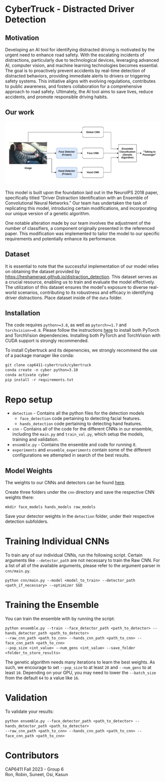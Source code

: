 
# CyberTruck - Distracted Driver Detection

## Motivation

Developing an AI tool for identifying distracted driving is motivated by the urgent need to enhance road safety. With the escalating incidents of distractions, particularly due to technological devices, leveraging advanced AI, computer vision, and machine learning technologies becomes essential. The goal is to proactively prevent accidents by real-time detection of distracted behaviors, providing immediate alerts to drivers or triggering safety systems. This initiative aligns with evolving regulations, contributes to public awareness, and fosters collaboration for a comprehensive approach to road safety. Ultimately, the AI tool aims to save lives, reduce accidents, and promote responsible driving habits.

## Our work

![Model Architecture](assets/model.png)

This model is built upon the foundation laid out in the NeuroIPS 2018 paper, specifically titled "Driver Distraction Identification with an Ensemble of Convolutional Neural Networks." Our team has undertaken the task of replicating this model, introducing certain modifications, and incorporating our unique version of a genetic algorithm.

One notable alteration made by our team involves the adjustment of the number of classifiers, a component originally presented in the referenced paper. This modification was implemented to tailor the model to our specific requirements and potentially enhance its performance.

## Dataset

It is essential to note that the successful implementation of our model relies on obtaining the dataset provided by https://heshameraqi.github.io/distraction_detection. This dataset serves as a crucial resource, enabling us to train and evaluate the model effectively. The utilization of this dataset ensures the model's exposure to diverse real-world scenarios, contributing to its robustness and efficacy in identifying driver distractions. Place dataset inside of the ``data`` folder.


## Installation

The code requires `python>=3.8`, as well as `pytorch>=1.7` and `torchvision>=0.8`. Please follow the instructions [here](https://pytorch.org/get-started/locally/) to install both PyTorch and TorchVision dependencies. Installing both PyTorch and TorchVision with CUDA support is strongly recommended.

To install Cybertruck and its depenencies, we strongly recommend the use of a package manager like conda:

```
git clone cap6411-cybertruck/cybertruck
conda create -n cyber python=3.10
conda activate cyber
pip install -r requirements.txt
```
# Repo setup

- `detection` - Contains all the python files for the detection models
  - `face_detection` code pertaining to detecting facial features.
  - `hands_detection` code pertaining to detecting hand features.
- `cnn` - Contains all of the code for the different CNNs in our ensemble, including the ``main.py`` and ``train_val.py``, which setup the models, training and validation.
- `ensemble.py` - Contains the ensemble and code for running it.
- `experiments` and `ensemble_experiments` contain some of the different configurations we attempted in search of the best results.

## Model Weights
The weights to our CNNs and detectors can be found [here](https://drive.google.com/drive/folders/1MagVo90UdXyrd3A_9Ait3j8vE531fe-9?usp=sharing).

Create three folders under the ``cnn`` directory and save the respective CNN weights there:

```
mkdir face_models hands_models raw_models
```

Save your detector weights in the ``detection`` folder, under their respective detection subfolders.



# Training Individual CNNs

To train any of our individual CNNs, run the following script. Certain arguments like ``--detector_path`` are not necessary to train the Raw CNN. For a list of all of the available arguments, please refer to the argument parser in ``cnn/main.py``.

```
python cnn/main.py --model <model_to_train> --detector_path <path_if_necessary> --optimizer SGD
```

# Training the Ensemble

You can train the ensemble with by running the script:

```
python ensemble.py --train --face_detector_path <path_to_detector> --hands_detector_path <path_to_detector> 
--raw_cnn_path <path_to_cnn> --hands_cnn_path <path_to_cnn> --face_cnn_path <path_to_cnn>
--pop_size <int_value> --num_gens <int_value> --save_folder <folder_to_store_results>
```

The genetic algorithm needs many iterations to learn the best weights. As such, we encourage to set ``--pop_size`` to at least ``20`` and ``--num_gens`` to at least ``10``. Depending on your GPU, you may need to lower the ``--batch_size`` from the default ``64`` to a value like ``16``. 

# Validation

To validate your results:

```
python ensemble.py --face_detector_path <path_to_detector> --hands_detector_path <path_to_detector> 
--raw_cnn_path <path_to_cnn> --hands_cnn_path <path_to_cnn> --face_cnn_path <path_to_cnn>
```


# Contributors

CAP6411 Fall 2023 - Group 6   
Ron, Robin, Suneet, Osi, Kasun

